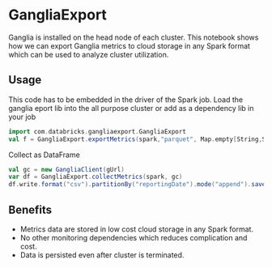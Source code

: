 # GangliaExport

Ganglia is installed on the head node of each cluster.
This notebook shows how we can export Ganglia metrics to cloud storage in any Spark format which can be used to analyze cluster utilization.

## Usage
This code has to be embedded in the driver of the Spark job.
Load the ganglia eport lib into the all purpose cluster or add as a dependency lib in your job
```scala
import com.databricks.gangliaexport.GangliaExport
val f = GangliaExport.exportMetrics(spark,"parquet", Map.empty[String,String],"/tmp/howard.wong@databricks.com/gangliametricstest", 30)
```

Collect as DataFrame
```scala
val gc = new GangliaClient(gUrl)
var df = GangliaExport.collectMetrics(spark, gc)
df.write.format("csv").partitionBy("reportingDate").mode("append").save("/tmp/testexport")
```
## Benefits
* Metrics data are stored in low cost cloud storage in any Spark format. 
* No other monitoring dependencies which reduces complication and cost.
* Data is persisted even after cluster is terminated.
